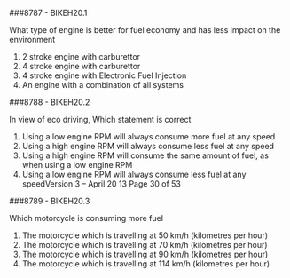 ###8787 - BIKEH20.1

What type of engine is better for fuel economy and has less impact on the environment

1.  2 stroke engine with carburettor 
2.  4 stroke engine with carburettor 
3.  4 stroke engine with Electronic Fuel Injection 
4.  An engine with a combination of all systems 


###8788 - BIKEH20.2

In view of eco driving, Which statement is correct

1.  Using a low engine RPM will always consume more fuel at any speed 
2.  Using a high engine RPM will always consume less fuel at any speed 
3.  Using a high engine RPM will consume the same amount of fuel, as when using a low engine RPM 
4.  Using a low engine RPM will always consume less fuel at any speedVersion 3  – April 20 13   Page 30 of 53 


###8789 - BIKEH20.3

Which motorcycle is consuming more fuel

1.  The motorcycle which is travelling at 50 km/h (kilometres per hour) 
2.  The motorcycle which is travelling at 70 km/h (kilometres per hour) 
3.  The motorcycle which is travelling at 90 km/h (kilometres per hour) 
4.  The motorcycle which is travelling at 114 km/h (kilometres per hour) 


